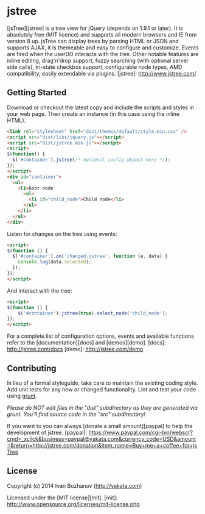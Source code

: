 # jstree

[jsTree][jstree] is a tree view for jQuery (depends on 1.9.1 or later). 
It is absolutely free (MIT licence) and supports all modern browsers and IE from version 8 up. 
jsTree can display trees by parsing HTML or JSON and supports AJAX, it is themeable and easy to configure and customize. Events are fired when the userDO interacts with the tree. Other notable features are inline editing, drag'n'drop support, fuzzy searching (with optional server side calls), tri-state checkbox support, configurable node types, AMD compatibility, easily extendable via plugins.
[jstree]: http://www.jstree.com/

## Getting Started

Download or checkout the latest copy and include the scripts and styles in your web page. Then create an instance (in this case using the inline HTML).

```html
<link rel="stylesheet" href="dist/themes/default/style.min.css" />
<script src="dist/libs/jquery.js"></script>
<script src="dist/jstree.min.js"></script>
<script>
$(function() {
  $('#container').jstree(/* optional config object here */);
});
</script>
<div id="container">
  <ul>
    <li>Root node
      <ul>
        <li id="child_node">Child node</li>
      </ul>
    </li>
  </ul>
</div>
```

Listen for changes on the tree using events:

```html
<script>
$(function () {
  $('#container').on('changed.jstree', function (e, data) {
    console.log(data.selected);
  });
});
</script>
```

And interact with the tree:

```html
<script>
$(function () {
	$('#container').jstree(true).select_node('child_node');
});
</script>
```

For a complete list of configuration options, events and available functions refer to the [documentation][docs] and [demos][demo].
[docs]: http://jstree.com/docs
[demo]: http://jstree.com/demo

## Contributing
In lieu of a formal styleguide, take care to maintain the existing coding style. Add unit tests for any new or changed functionality. Lint and test your code using [grunt](https://github.com/gruntjs/grunt).

_Please do NOT edit files in the "dist" subdirectory as they are generated via grunt. You'll find source code in the "src" subdirectory!_

If you want to you can always [donate a small amount][paypal] to help the development of jstree.
[paypal]: https://www.paypal.com/cgi-bin/webscr?cmd=_xclick&business=paypal@vakata.com&currency_code=USD&amount=&return=http://jstree.com/donation&item_name=Buy+me+a+coffee+for+jsTree

## License
Copyright (c) 2014 Ivan Bozhanov (http://vakata.com) 

Licensed under the [MIT license][mit].
[mit]: http://www.opensource.org/licenses/mit-license.php
